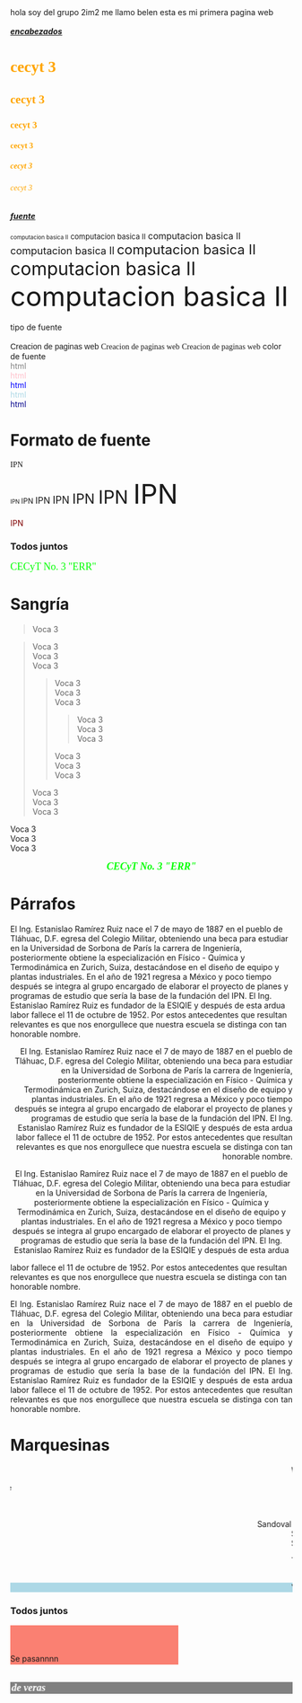 <html>
</head>
   <style type="text/css">
        body{
        background-image:url("oleo3.jpg");
        background-repeat:no-repeat;
        background-position:center;
        background-attachment:fixed;
        background-size:100%;
        }
    </style>
hola soy del grupo 2im2 
me llamo belen
esta es mi primera pagina web<br><br>
<b><i><u>encabezados</b></i></u>
<font color="orange" face="comic sans" > 
<h1>cecyt 3</h1>
<h2>cecyt 3</h2>
<h3>cecyt 3</h3>
<h4>cecyt 3</h4>
<h5>cecyt 3</h5>
<h6>cecyt 3</h6></font>
<b><i><u>fuente<br><br></b></i></u>
<font size=1>computacion basica II</font>
<font size=2>computacion basica II</font>
<font size=3>computacion basica II</font>
<font size=4>computacion basica II</font>
<font size=5>computacion basica II</font>
<font size=6>computacion basica II</font>
<font size=7>computacion basica II</font><br><br>
tipo de fuente <br><br>
<font face="Arial">Creacion de paginas web</font>
<font face="Algerian">Creacion de paginas web</font>
<font face="Edwardian Script ITC">Creacion de paginas web</font>
color de fuente <br>
<font color=gray> html</font><br>
<font color=pink> html</font><br>
<font color=blue> html</font><br>
<font color=lightblue> html</font><br>
<font color=darkblue> html</font><br>
<h1>Formato de fuente</h1>
<!--Fuente, tamaño y color-->

<font face="mistral">IPN </font><br>

<!--Los tamaños van del 1 al 7-->
<font size="1">IPN </font>
<font size="2">IPN </font>
<font size="3">IPN </font>
<font size="4">IPN </font>
<font size="5">IPN </font>
<font size="6">IPN </font>
<font size="7">IPN </font><br>

<font color="maroon">IPN</font>

<h3>Todos juntos</h3>

<font color="lime" face="magneto" size="4">CECyT No. 3 "ERR"</font>

<h1>Sangría</h1>

<blockquote>Voca 3</blockquote>

<blockquote>Voca 3 <br>Voca 3 <br>Voca 3

<blockquote>Voca 3 <br>Voca 3 <br>Voca 3

<blockquote>Voca 3 <br>Voca 3 <br>Voca 3 </blockquote>

Voca 3 <br>Voca 3 <br>Voca 3 </blockquote>

Voca 3 <br>Voca 3 <br>Voca 3 </blockquote>

Voca 3 <br>Voca 3 <br>Voca 3

<center><b><i><font color="lime" face="magneto" size="4">CECyT No. 3
"ERR"</font></b></i></center>

<h1>Párrafos</h1>
<p>El Ing. Estanislao Ramírez Ruiz nace el 7 de mayo de 1887 en el pueblo de Tláhuac, D.F. egresa
del Colegio Militar, obteniendo una beca para estudiar en la Universidad de Sorbona de París la
carrera de Ingeniería, posteriormente obtiene la especialización en Físico - Química y
Termodinámica en Zurich, Suiza, destacándose en el diseño de equipo y plantas industriales. En el
año de 1921 regresa a México y poco tiempo después se integra al grupo encargado de elaborar el
proyecto de planes y programas de estudio que sería la base de la fundación del IPN. El Ing.
Estanislao Ramírez Ruiz es fundador de la ESIQIE y después de esta ardua labor fallece el 11 de
octubre de 1952. Por estos antecedentes que resultan relevantes es que nos enorgullece que
nuestra escuela se distinga con tan honorable nombre. </p>
<p align="right">El Ing. Estanislao Ramírez Ruiz nace el 7 de mayo de 1887 en el pueblo de
Tláhuac, D.F. egresa del Colegio Militar, obteniendo una beca para estudiar en la Universidad de
Sorbona de París la carrera de Ingeniería, posteriormente obtiene la especialización en Físico -
Química y Termodinámica en Zurich, Suiza, destacándose en el diseño de equipo y plantas
industriales. En el año de 1921 regresa a México y poco tiempo después se integra al grupo
encargado de elaborar el proyecto de planes y programas de estudio que sería la base de la
fundación del IPN. El Ing. Estanislao Ramírez Ruiz es fundador de la ESIQIE y después de esta ardua
labor fallece el 11 de octubre de 1952. Por estos antecedentes que resultan relevantes es que nos
enorgullece que nuestra escuela se distinga con tan honorable nombre. </p>
<p align="center">El Ing. Estanislao Ramírez Ruiz nace el 7 de mayo de 1887 en el pueblo de
Tláhuac, D.F. egresa del Colegio Militar, obteniendo una beca para estudiar en la Universidad de
Sorbona de París la carrera de Ingeniería, posteriormente obtiene la especialización en Físico -
Química y Termodinámica en Zurich, Suiza, destacándose en el diseño de equipo y plantas
industriales. En el año de 1921 regresa a México y poco tiempo después se integra al grupo
encargado de elaborar el proyecto de planes y programas de estudio que sería la base de la
fundación del IPN. El Ing. Estanislao Ramírez Ruiz es fundador de la ESIQIE y después de esta ardua

labor fallece el 11 de octubre de 1952. Por estos antecedentes que resultan relevantes es que nos
enorgullece que nuestra escuela se distinga con tan honorable nombre. </p>
<p align="justify">El Ing. Estanislao Ramírez Ruiz nace el 7 de mayo de 1887 en el pueblo de
Tláhuac, D.F. egresa del Colegio Militar, obteniendo una beca para estudiar en la Universidad de
Sorbona de París la carrera de Ingeniería, posteriormente obtiene la especialización en Físico -
Química y Termodinámica en Zurich, Suiza, destacándose en el diseño de equipo y plantas
industriales. En el año de 1921 regresa a México y poco tiempo después se integra al grupo
encargado de elaborar el proyecto de planes y programas de estudio que sería la base de la
fundación del IPN. El Ing. Estanislao Ramírez Ruiz es fundador de la ESIQIE y después de esta ardua
labor fallece el 11 de octubre de 1952. Por estos antecedentes que resultan relevantes es que nos
enorgullece que nuestra escuela se distinga con tan honorable nombre. </p>

<h1>Marquesinas</h1>
<marquee>Wendoline</marquee>

<!--Dirección: izq, derecha, arriba y abajo-->
<marquee direction="right">Wendoline</marquee>
<marquee direction="up">Wendoline</marquee>
<marquee direction="down">Wendoline</marquee>

<!--Comportamiento-->

<marquee behavior="alternate">Sandoval</marquee>
<marquee behavior="slide">Sandoval</marquee>
<marquee behavior="scroll">Sandoval</marquee>

<!--Velocidad-->
<marquee scrolldelay="50">Trasviña</marquee>
<marquee scrolldelay="500">Trasviña</marquee>

<!--Color-->
<marquee bgcolor="lightblue">Y esoooo que son mis consen...</marquee>

<h3>Todos juntos</h3>

<marquee behavior="alternate" bgcolor="salmon" height="70" width="300" direction="up">Se
pasannnn</marquee>

<br>
<b><i><font color="white" face="algerian" size="4">
<marquee behavior="alternate" bgcolor="gray" direction="right">
<marquee behavior="alternate" bgcolor="gray" direction="up">
de veras</marquee></marquee>

<br><br><br>
</body>
</html>

